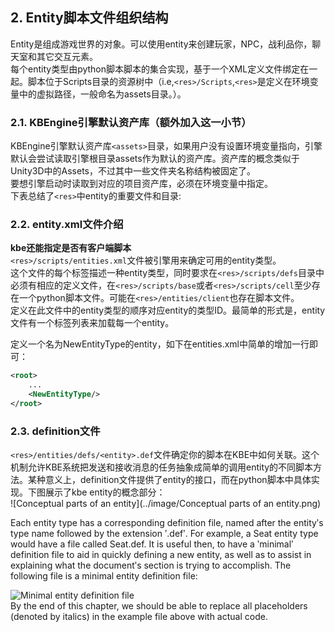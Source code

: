 ## 2. Entity脚本文件组织结构

Entity是组成游戏世界的对象。可以使用entity来创建玩家，NPC，战利品你，聊天室和其它交互元素。  
每个entity类型由python脚本脚本的集合实现，基于一个XML定义文件绑定在一起。脚本位于Scripts目录的资源树中（i.e,`<res>/Scripts`,`<res>`是定义在环境变量中的虚拟路径，一般命名为assets目录。）。  

### 2.1. KBEngine引擎默认资产库（额外加入这一小节）
KBEngine引擎默认资产库`<assets>`目录，如果用户没有设置环境变量指向，引擎默认会尝试读取引擎根目录assets作为默认的资产库。资产库的概念类似于Unity3D中的Assets，不过其中一些文件夹名称结构被固定了。  
要想引擎启动时读取到对应的项目资产库，必须在环境变量中指定。  
下表总结了`<res>`中entity的重要文件和目录:

### 2.2. entity.xml文件介绍
**kbe还能指定是否有客户端脚本**  
`<res>/scripts/entities.xml`文件被引擎用来确定可用的entity类型。  
这个文件的每个标签描述一种entity类型，同时要求在`<res>/scripts/defs`目录中必须有相应的定义文件，在`<res>/scripts/base`或者`<res>/scripts/cell`至少存在一个python脚本文件。可能在`<res>/entities/client`也存在脚本文件。  
定义在此文件中的entity类型的顺序对应entity的类型ID。最简单的形式是，entity文件有一个标签列表来加载每一个entity。  

定义一个名为NewEntityType的entity，如下在entities.xml中简单的增加一行即可：
```xml
<root>
    ...
    <NewEntityType/>
</root>
```

### 2.3. definition文件
`<res>/entities/defs/<entity>.def`文件确定你的脚本在KBE中如何关联。这个机制允许KBE系统把发送和接收消息的任务抽象成简单的调用entity的不同脚本方法。某种意义上，definition文件提供了entity的接口，而在python脚本中具体实现。下图展示了kbe entity的概念部分：  
![Conceptual parts of an entity](../image/Conceptual parts of an entity.png)  

Each entity type has a corresponding definition file, named after the entityʹs type name
followed by the extension ʹ.defʹ. For example, a Seat entity type would have a file called
Seat.def.
It is useful then, to have a ʹminimalʹ definition file to aid in quickly defining a new entity, as
well as to assist in explaining what the documentʹs section is trying to accomplish.
The following file is a minimal entity definition file:

![Minimal entity definition file]()  
By the end of this chapter, we should be able to replace all placeholders (denoted by italics)
in the example file above with actual code.

